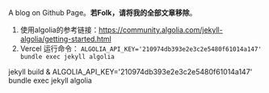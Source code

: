 A blog on Github Page。**若Folk，请将我的全部文章移除**。

1. 使用algolia的参考链接：https://community.algolia.com/jekyll-algolia/getting-started.html
2. Vercel 运行命令： `ALGOLIA_API_KEY='210974db393e2e3c2e5480f61014a147' bundle exec jekyll algolia`

jekyll build & ALGOLIA_API_KEY='210974db393e2e3c2e5480f61014a147' bundle exec jekyll algolia

